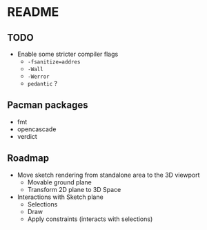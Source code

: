 # README

## TODO
- Enable some stricter compiler flags
    - `-fsanitize=addres`
    - `-Wall`
    - `-Werror`
    - `pedantic` ?

## Pacman packages
- fmt
- opencascade
- verdict

## Roadmap
- Move sketch rendering from standalone area to the 3D viewport
    - Movable ground plane
    - Transform 2D plane to 3D Space
- Interactions with Sketch plane
    - Selections
    - Draw
    - Apply constraints (interacts with selections)

